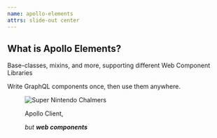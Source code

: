 ```yaml
---
name: apollo-elements
attrs: slide-out center
---
```


<h2 fit uppercase color="--primary">What is Apollo Elements?</h2>

Base-classes, mixins, and more, supporting different Web Component Libraries

Write GraphQL components once, then use them anywhere.

<figure reveal flex row style="gap:1em;">
  <img alt="Super Nintendo Chalmers" src="images/steamed.jpg"/>
  <figcaption center fit>

  Apollo Client,

  _but **web components**_

  </figcaption>
</figure>
